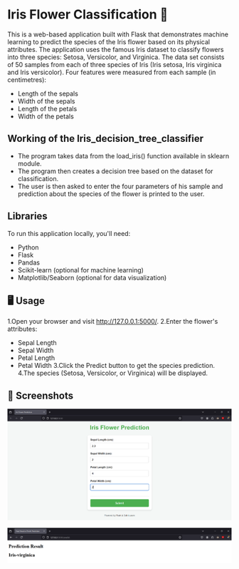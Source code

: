 
# Iris Flower Classification 🌸
This is a web-based application built with Flask that demonstrates machine learning to predict the species of the Iris flower based on its physical attributes. The application uses the famous Iris dataset to classify flowers into three species: Setosa, Versicolor, and Virginica.
The data set consists of 50 samples from each of three species of Iris (Iris setosa, Iris virginica and Iris versicolor).
Four features were measured from each sample (in centimetres):

- Length of the sepals
- Width of the sepals
- Length of the petals
- Width of the petals
## Working of the Iris_decision_tree_classifier

- The program takes data from the load_iris() function available in sklearn module.
- The program then creates a decision tree based on the dataset for classification.
- The user is then asked to enter the four parameters of his sample and prediction about the species of the flower is printed to the user.
## Libraries
To run this application locally, you'll need:

- Python 
- Flask
- Pandas
- Scikit-learn (optional for machine learning)
- Matplotlib/Seaborn (optional for data visualization)


## 🖥️ Usage
1.Open your browser and visit http://127.0.0.1:5000/.
2.Enter the flower's attributes:
- Sepal Length
- Sepal Width
- Petal Length
- Petal Width
3.Click the Predict button to get the species prediction.
4.The species (Setosa, Versicolor, or Virginica) will be displayed.


## 📸 Screenshots

![image alt](https://github.com/AdityaTagde/Iris_classification_flask/blob/main/Input.png)

![image alt](https://github.com/AdityaTagde/Iris_classification_flask/blob/main/prediction.png)

